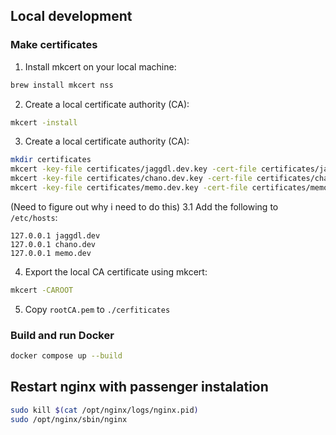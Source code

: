 ## Local development
### Make certificates
1. Install mkcert on your local machine:
```bash
brew install mkcert nss
```

2. Create a local certificate authority (CA):
```bash
mkcert -install
```

3. Create a local certificate authority (CA):
```bash
mkdir certificates
mkcert -key-file certificates/jaggdl.dev.key -cert-file certificates/jaggdl.dev.crt jaggdl.dev
mkcert -key-file certificates/chano.dev.key -cert-file certificates/chano.dev.crt chano.dev
mkcert -key-file certificates/memo.dev.key -cert-file certificates/memo.dev.crt memo.dev
```

(Need to figure out why i need to do this)
3.1 Add the following to `/etc/hosts`:
```
127.0.0.1 jaggdl.dev
127.0.0.1 chano.dev
127.0.0.1 memo.dev
```

4. Export the local CA certificate using mkcert:
```bash
mkcert -CAROOT
```

5. Copy `rootCA.pem` to `./cerfiticates`

### Build and run Docker
```bash
docker compose up --build
```

## Restart nginx with passenger instalation
```bash
sudo kill $(cat /opt/nginx/logs/nginx.pid)
sudo /opt/nginx/sbin/nginx
```
